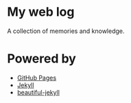 # My web log
A collection of memories and knowledge.


# Powered by

- [GitHub Pages](https://pages.github.com/)
- [Jekyll](https://jekyllrb.com/)
- [beautiful-jekyll](https://jekyllthemes.io/theme/beautiful-jekyll)







